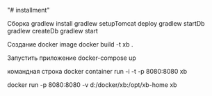 "# installment" 

Сборка 
gradlew install
gradlew setupTomcat deploy
gradlew startDb
gradlew createDb
gradlew start


Создание docker image
docker build -t xb .

Запустить приложение
docker-compose up


командная строка 
docker container run -i -t -p 8080:8080 xb


docker run -p 8080:8080 -v d:/docker/xb:/opt/xb-home xb